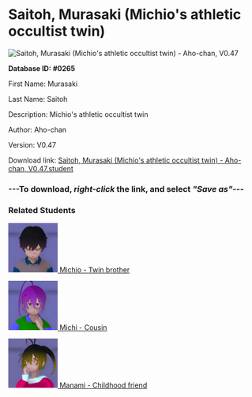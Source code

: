 # Saitoh, Murasaki (Michio's athletic occultist twin)

<img src="Files/Saitoh, Murasaki (Michio's athletic occultist twin).png" title="Saitoh, Murasaki (Michio's athletic occultist twin) - Aho-chan, V0.47">

**Database ID: #0265**

First Name: Murasaki

Last Name: Saitoh

Description: Michio's athletic occultist twin

Author: Aho-chan

Version: V0.47

Download link: <a href="https://raw.githubusercontent.com/Arbiter1223/Daigaku-Gurashi-Custom-Students/master/Files/Student Files/Saitoh%2C%20Murasaki%20(Michio's%20athletic%20occultist%20twin)%20-%20Aho-chan%2C%20V0.47.student">Saitoh, Murasaki (Michio's athletic occultist twin) - Aho-chan, V0.47.student</a>

### ---**To download, _right-click_ the link, and select _"Save as"_**---

### Related Students

<a href="Saitoh, Michio (An athletic anime fan, Murasaki's twin brother).md"><img src="Files/Thumbs/Saitoh, Michio (An athletic anime fan, Murasaki's twin brother).png" height="100" width="100" title="Saitoh, Michio (An athletic anime fan, Murasaki's twin brother) - Aho-chan, V0.47"></a><a href="Saitoh, Michio (An athletic anime fan, Murasaki's twin brother).md"> Michio - Twin brother</a>

<a href="Saitoh, Michi (A gaming schoolworm, Michio's cousin).md"><img src="Files/Thumbs/Saitoh, Michi (A gaming schoolworm, Michio's cousin).png" height="100" width="100" title="Saitoh, Michi (A gaming schoolworm, Michio's cousin) - Aho-chan, V0.47"></a><a href="Saitoh, Michi (A gaming schoolworm, Michio's cousin).md"> Michi - Cousin</a>

<a href="Tagawa, Manami (A bullied athlete, Murasaki's childhood friend).md"><img src="Files/Thumbs/Tagawa, Manami (A bullied athlete, Murasaki's childhood friend).png" height="100" width="100" title="Tagawa, Manami (A bullied athlete, Murasaki's childhood friend) - Aho-chan, V0.47"></a><a href="Tagawa, Manami (A bullied athlete, Murasaki's childhood friend).md"> Manami - Childhood friend</a>

